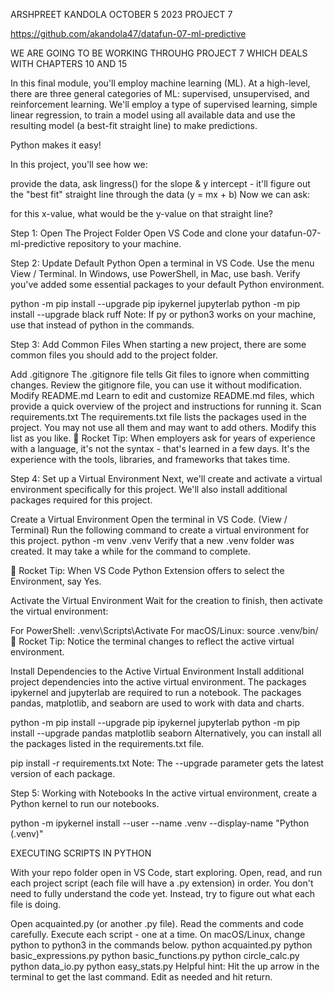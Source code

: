 ARSHPREET KANDOLA
OCTOBER 5 2023
PROJECT 7 

https://github.com/akandola47/datafun-07-ml-predictive

WE ARE GOING TO BE WORKING THROUHG PROJECT 7 WHICH DEALS WITH CHAPTERS 10 AND 15




In this final module, you'll employ machine learning (ML). At a high-level, there are three general categories of ML: supervised, unsupervised, and reinforcement learning. We'll employ a type of supervised learning, simple linear regression, to train a model using all available data and use the resulting model (a best-fit straight line) to make predictions.

Python makes it easy! 

In this project, you'll see how we:

provide the data,
ask lingress() for the slope & y intercept - it'll figure out the "best fit" straight line through the data (y = mx + b)
Now we can ask:

for this x-value, what would be the y-value on that straight line? 

Step 1: Open The Project Folder
Open VS Code and clone your datafun-07-ml-predictive repository to your machine.

Step 2: Update Default Python
Open a terminal in VS Code. Use the menu View / Terminal. In Windows, use PowerShell, in Mac, use bash. Verify you've added some essential packages to your default Python environment.

python -m pip install --upgrade pip ipykernel jupyterlab
python -m pip install --upgrade black ruff
Note: If py or python3 works on your machine, use that instead of python in the commands.

Step 3: Add Common Files
When starting a new project, there are some common files you should add to the project folder.

Add .gitignore
The .gitignore file tells Git files to ignore when committing changes.
Review the gitignore file, you can use it without modification.
Modify README.md
Learn to edit and customize README.md files, which provide a quick overview of the project and instructions for running it.
Scan requirements.txt
The requirements.txt file lists the packages used in the project.
You may not use all them and may want to add others. Modify this list as you like.
🚀 Rocket Tip: When employers ask for years of experience with a language, it's not the syntax - that's learned in a few days. It's the experience with the tools, libraries, and frameworks that takes time.

Step 4: Set up a Virtual Environment
Next, we'll create and activate a virtual environment specifically for this project. We'll also install additional packages required for this project.

Create a Virtual Environment
Open the terminal in VS Code. (View / Terminal)
Run the following command to create a virtual environment for this project.
python -m venv .venv
Verify that a new .venv folder was created. It may take a while for the command to complete.

🚀 Rocket Tip: When VS Code Python Extension offers to select the Environment, say Yes.

Activate the Virtual Environment
Wait for the creation to finish, then activate the virtual environment:

For PowerShell: .venv\Scripts\Activate
For macOS/Linux: source .venv/bin/
🚀 Rocket Tip: Notice the terminal changes to reflect the active virtual environment.

Install Dependencies to the Active Virtual Environment
Install additional project dependencies into the active virtual environment. The packages ipykernel and jupyterlab are required to run a notebook. The packages pandas, matplotlib, and seaborn are used to work with data and charts.

python -m pip install --upgrade pip ipykernel jupyterlab
python -m pip install --upgrade pandas matplotlib seaborn
Alternatively, you can install all the packages listed in the requirements.txt file.

pip install -r requirements.txt
Note: The --upgrade parameter gets the latest version of each package.

Step 5: Working with Notebooks
In the active virtual environment, create a Python kernel to run our notebooks.

python -m ipykernel install --user --name .venv --display-name "Python (.venv)"

EXECUTING SCRIPTS IN PYTHON

With your repo folder open in VS Code, start exploring. Open, read, and run each project script (each file will have a .py extension) in order. You don't need to fully understand the code yet. Instead, try to figure out what each file is doing.

Open acquainted.py (or another .py file). Read the comments and code carefully. Execute each script - one at a time. On macOS/Linux, change python to python3 in the commands below. python acquainted.py python basic_expressions.py python basic_functions.py python circle_calc.py python data_io.py python easy_stats.py Helpful hint: Hit the up arrow in the terminal to get the last command. Edit as needed and hit return.